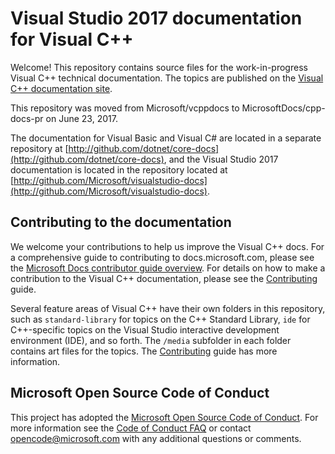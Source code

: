 # Visual Studio 2017 documentation for Visual C++

Welcome! This repository contains source files for the work-in-progress Visual C++ technical documentation. The topics are published on the [Visual C++ documentation site](https://docs.microsoft.com/cpp).

This repository was moved from Microsoft/vcppdocs to MicrosoftDocs/cpp-docs-pr on June 23, 2017.

The documentation for Visual Basic and Visual C# are located in a separate repository at [http://github.com/dotnet/core-docs](http://github.com/dotnet/core-docs), and the Visual Studio 2017 documentation is located in the repository located at [http://github.com/Microsoft/visualstudio-docs](http://github.com/Microsoft/visualstudio-docs).

## Contributing to the documentation

We welcome your contributions to help us improve the Visual C++ docs. For a comprehensive guide to contributing to docs.microsoft.com, please see the [Microsoft Docs contributor guide overview](https://docs.microsoft.com/contribute). For details on how to make a contribution to the Visual C++ documentation, please see the [Contributing](https://docs.microsoft.com/pt-br/contribute/) guide.

Several feature areas of Visual C++ have their own folders in this repository, such as `standard-library` for topics on the C++ Standard Library, `ide` for C++-specific topics on the Visual Studio interactive development environment (IDE), and so forth. The `/media` subfolder in each folder contains art files for the topics. The [Contributing](https://docs.microsoft.com/pt-br/contribute/) guide has more information.

## Microsoft Open Source Code of Conduct

This project has adopted the [Microsoft Open Source Code of Conduct](https://opensource.microsoft.com/codeofconduct/). For more information see the [Code of Conduct FAQ](https://opensource.microsoft.com/codeofconduct/faq/) or contact [opencode@microsoft.com](mailto:opencode@microsoft.com) with any additional questions or comments.
